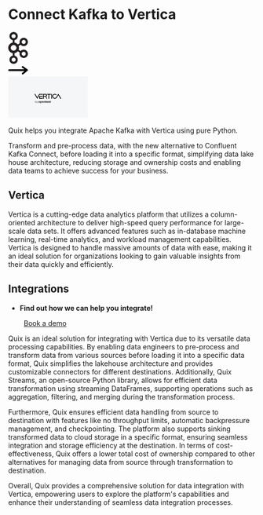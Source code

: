 # Connect Kafka to Vertica

<div class="connect-images cards blog-grid-card" markdown>
<div>
<img src="../images/kafka_logo.png" width="40px" />
</div>
<div>
<img src="../images/arrow.svg" width="40px" />
</div>
<div>
<img src="./images/vertica_1.jpg" />
</div>
</div>

Quix helps you integrate Apache Kafka with Vertica using pure Python.

Transform and pre-process data, with the new alternative to Confluent Kafka Connect, before loading it into a specific format, simplifying data lake house architecture, reducing storage and ownership costs and enabling data teams to achieve success for your business.

## Vertica

Vertica is a cutting-edge data analytics platform that utilizes a column-oriented architecture to deliver high-speed query performance for large-scale data sets. It offers advanced features such as in-database machine learning, real-time analytics, and workload management capabilities. Vertica is designed to handle massive amounts of data with ease, making it an ideal solution for organizations looking to gain valuable insights from their data quickly and efficiently.

## Integrations

<div class="grid cards" markdown>

- __Find out how we can help you integrate!__

    <a class="md-button md-button--primary" href="https://share.hsforms.com/1iW0TmZzKQMChk0lxd_tGiw4yjw2?__hstc=175542013.2303933fbd746c0ac86d9ccbe9bc9100.1728383268831.1729603416735.1729620918855.31&__hssc=175542013.1.1729620918855&__hsfp=2132701734" target="_blank" style="margin:.5rem;">Book a demo</a>

</div>


Quix is an ideal solution for integrating with Vertica due to its versatile data processing capabilities. By enabling data engineers to pre-process and transform data from various sources before loading it into a specific data format, Quix simplifies the lakehouse architecture and provides customizable connectors for different destinations. Additionally, Quix Streams, an open-source Python library, allows for efficient data transformation using streaming DataFrames, supporting operations such as aggregation, filtering, and merging during the transformation process.

Furthermore, Quix ensures efficient data handling from source to destination with features like no throughput limits, automatic backpressure management, and checkpointing. The platform also supports sinking transformed data to cloud storage in a specific format, ensuring seamless integration and storage efficiency at the destination. In terms of cost-effectiveness, Quix offers a lower total cost of ownership compared to other alternatives for managing data from source through transformation to destination.

Overall, Quix provides a comprehensive solution for data integration with Vertica, empowering users to explore the platform's capabilities and enhance their understanding of seamless data integration processes.

